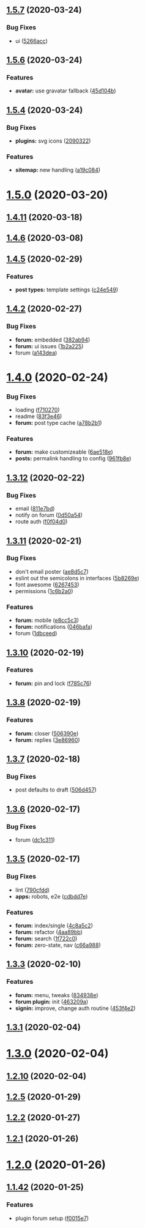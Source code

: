 ## [1.5.7](https://github.com/fiction-com/factor/compare/v1.5.6...v1.5.7) (2020-03-24)

### Bug Fixes

- ui ([5266acc](https://github.com/fiction-com/factor/commit/5266acc43ec85f062082e94a930c30652f20144f))

## [1.5.6](https://github.com/fiction-com/factor/compare/v1.5.5...v1.5.6) (2020-03-24)

### Features

- **avatar:** use gravatar fallback ([45d104b](https://github.com/fiction-com/factor/commit/45d104bda829ba5b075b6f0389e2ec00f99ba7f7))

## [1.5.4](https://github.com/fiction-com/factor/compare/v1.5.3...v1.5.4) (2020-03-24)

### Bug Fixes

- **plugins:** svg icons ([2090322](https://github.com/fiction-com/factor/commit/2090322a2868420f85a8ff914a0ee7cfa2f99b4a))

### Features

- **sitemap:** new handling ([a19c084](https://github.com/fiction-com/factor/commit/a19c084dd7dd1a0d794d6578151bd056629a65b1))

# [1.5.0](https://github.com/fiction-com/factor/compare/v1.4.11...v1.5.0) (2020-03-20)

## [1.4.11](https://github.com/fiction-com/factor/compare/v1.4.10...v1.4.11) (2020-03-18)

## [1.4.6](https://github.com/fiction-com/factor/compare/v1.4.5...v1.4.6) (2020-03-08)

## [1.4.5](https://github.com/fiction-com/factor/compare/v1.4.4...v1.4.5) (2020-02-29)

### Features

- **post types:** template settings ([c24e549](https://github.com/fiction-com/factor/commit/c24e5490a96ca6606cba57cdad854dee879c753e))

## [1.4.2](https://github.com/fiction-com/factor/compare/v1.4.1...v1.4.2) (2020-02-27)

### Bug Fixes

- **forum:** embedded ([382ab94](https://github.com/fiction-com/factor/commit/382ab94a7f420f212c6568531b00072c97c359c6))
- **forum:** ui issues ([1b2a225](https://github.com/fiction-com/factor/commit/1b2a225b7def99a370eb953f5ed2ba96e48f9754))
- forum ([a143dea](https://github.com/fiction-com/factor/commit/a143dea3a147e705731fae0d74b8ef6bdea305a6))

# [1.4.0](https://github.com/fiction-com/factor/compare/v1.3.12...v1.4.0) (2020-02-24)

### Bug Fixes

- loading ([f710270](https://github.com/fiction-com/factor/commit/f710270b496629188df3b922a79cf7b75ad3126f))
- readme ([83f3e46](https://github.com/fiction-com/factor/commit/83f3e4689b7c1f523b3df7c0cbac855625a856f3))
- **forum:** post type cache ([a78b2b1](https://github.com/fiction-com/factor/commit/a78b2b10f5c9e10f8a1889f168b173e89562867b))

### Features

- **forum:** make customizeable ([6ae518e](https://github.com/fiction-com/factor/commit/6ae518e51db50cfd7cf4d70a24c33b88b578f943))
- **posts:** permalink handling to config ([961fb8e](https://github.com/fiction-com/factor/commit/961fb8e6e777bd58e81e1c0809c2d87b09d81362))

## [1.3.12](https://github.com/fiction-com/factor/compare/v1.3.11...v1.3.12) (2020-02-22)

### Bug Fixes

- email ([811e7bd](https://github.com/fiction-com/factor/commit/811e7bda41d1d99537533077a15304e63664e634))
- notify on forum ([0d50a54](https://github.com/fiction-com/factor/commit/0d50a5484ed4fb4fb65c987fd2cac7716ec37c27))
- route auth ([f0f04d0](https://github.com/fiction-com/factor/commit/f0f04d01917552eb3ccb515b08414bd4509572d1))

## [1.3.11](https://github.com/fiction-com/factor/compare/v1.3.10...v1.3.11) (2020-02-21)

### Bug Fixes

- don't email poster ([ae8d5c7](https://github.com/fiction-com/factor/commit/ae8d5c7768e2fcd594e00fc87937fcaf327089e1))
- eslint out the semicolons in interfaces ([5b8269e](https://github.com/fiction-com/factor/commit/5b8269e20ac8f26f0f720edaef5004647bff2176))
- font awesome ([6267453](https://github.com/fiction-com/factor/commit/62674537b87547197aa61f1fa75192729f973460))
- permissions ([1c6b2a0](https://github.com/fiction-com/factor/commit/1c6b2a07df869f36eb2727fa48dd0c8821163509))

### Features

- **forum:** mobile ([e8cc5c3](https://github.com/fiction-com/factor/commit/e8cc5c3c9aaa6d4cfd53b05f71eaaa06dad1ba6f))
- **forum:** notifications ([046bafa](https://github.com/fiction-com/factor/commit/046bafa8fd79b90b08902d1a7c6d128f0af8ead3))
- forum ([1dbceed](https://github.com/fiction-com/factor/commit/1dbceed1db80f7f2ddeac2785c95c233c3e54fc3))

## [1.3.10](https://github.com/fiction-com/factor/compare/v1.3.9...v1.3.10) (2020-02-19)

### Features

- **forum:** pin and lock ([f785c76](https://github.com/fiction-com/factor/commit/f785c76d077ed7af395edb1b9a9744f2f16a4037))

## [1.3.8](https://github.com/fiction-com/factor/compare/v1.3.7...v1.3.8) (2020-02-19)

### Features

- **forum:** closer ([506390e](https://github.com/fiction-com/factor/commit/506390e6606a564506180cb763a8052e684c3bc4))
- **forum:** replies ([3e86960](https://github.com/fiction-com/factor/commit/3e86960625821e2a1b5443000fb4c7aec34b690c))

## [1.3.7](https://github.com/fiction-com/factor/compare/v1.3.6...v1.3.7) (2020-02-18)

### Bug Fixes

- post defaults to draft ([506d457](https://github.com/fiction-com/factor/commit/506d457f062a3b296baca33bc5144533b00e35b5))

## [1.3.6](https://github.com/fiction-com/factor/compare/v1.3.5...v1.3.6) (2020-02-17)

### Bug Fixes

- forum ([dc1c311](https://github.com/fiction-com/factor/commit/dc1c31172db9455958670e7f0dc8eac67e17ff3e))

## [1.3.5](https://github.com/fiction-com/factor/compare/v1.3.4...v1.3.5) (2020-02-17)

### Bug Fixes

- lint ([790cfdd](https://github.com/fiction-com/factor/commit/790cfdd0e0d42592576efcbe4a5a6e16814c0558))
- **apps:** robots, e2e ([cdbdd7e](https://github.com/fiction-com/factor/commit/cdbdd7e1c364e4ee04a8c68bf3d44b8e73166f03))

### Features

- **forum:** index/single ([4c8a5c2](https://github.com/fiction-com/factor/commit/4c8a5c21049fa39b8d68419ed1101a26068f18d9))
- **forum:** refactor ([4aa89bb](https://github.com/fiction-com/factor/commit/4aa89bb75afb09e202717f1509c74266fc08d9aa))
- **forum:** search ([1f722c0](https://github.com/fiction-com/factor/commit/1f722c036f5a689d8839f1673370ed015cd83799))
- **forum:** zero-state, nav ([c66a988](https://github.com/fiction-com/factor/commit/c66a9888a1089d330de4292384ea9203e73158e3))

## [1.3.3](https://github.com/fiction-com/factor/compare/v1.3.2...v1.3.3) (2020-02-10)

### Features

- **forum:** menu, tweaks ([834938e](https://github.com/fiction-com/factor/commit/834938e6cfcfec0f96ecc32ca7c6a520394b1287))
- **forum plugin:** init ([463209a](https://github.com/fiction-com/factor/commit/463209a903e0ccadf8bb6891dc3ca54354efebf7))
- **signin:** improve, change auth routine ([453f4e2](https://github.com/fiction-com/factor/commit/453f4e2f87b27ecad16cf627c20a4686ef8db9db))

## [1.3.1](https://github.com/fiction-com/factor/compare/v1.3.0...v1.3.1) (2020-02-04)

# [1.3.0](https://github.com/fiction-com/factor/compare/v1.2.10...v1.3.0) (2020-02-04)

## [1.2.10](https://github.com/fiction-com/factor/compare/v1.2.9...v1.2.10) (2020-02-04)

## [1.2.5](https://github.com/fiction-com/factor/compare/v1.2.4...v1.2.5) (2020-01-29)

## [1.2.2](https://github.com/fiction-com/factor/compare/v1.2.1...v1.2.2) (2020-01-27)

## [1.2.1](https://github.com/fiction-com/factor/compare/v1.2.0...v1.2.1) (2020-01-26)

# [1.2.0](https://github.com/fiction-com/factor/compare/v1.1.42...v1.2.0) (2020-01-26)

## [1.1.42](https://github.com/fiction-com/factor/compare/v1.1.41...v1.1.42) (2020-01-25)

### Features

- plugin forum setup ([f0015e7](https://github.com/fiction-com/factor/commit/f0015e72544aac86f1ef3eba1becb551f8a5bfdf))
